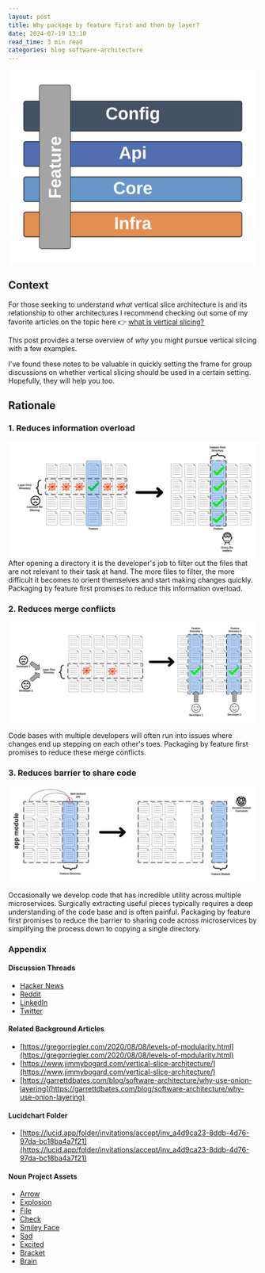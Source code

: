 ```yaml
---
layout: post
title: Why package by feature first and then by layer?
date: 2024-07-19 13:10
read_time: 3 min read
categories: blog software-architecture
---
```


<div style="display:flex;justify-content:center">
    <img src="/assets/why-package-by-feature-first/feature-slice.png" alt="Feature Slice" style="max-height:400px">
</div>

## Context
For those seeking to understand *what* vertical slice architecture is and its relationship to other architectures I recommend checking out some of my favorite articles on the topic here 👉 [what is vertical slicing?](#related-background-articles)

This post provides a terse overview of *why* you might pursue vertical slicing with a few examples.

I've found these notes to be valuable in quickly setting the frame for group discussions on whether vertical slicing should be used in a certain setting. Hopefully, they will help you too.

## Rationale

### 1. Reduces information overload
![Reduces information overload](/assets/why-package-by-feature-first/information-overload.png)
After opening a directory it is the developer's job to filter out the files that are not relevant to their task at hand. The more files to filter, the more difficult it becomes to orient themselves and start making changes quickly. Packaging by feature first promises to reduce this information overload.

### 2. Reduces merge conflicts
![Reduces merge conflicts](/assets/why-package-by-feature-first/reduce-merge-conflicts.png)

Code bases with multiple developers will often run into issues where changes end up stepping on each other's toes. Packaging by feature first promises to reduce these merge conflicts.

### 3. Reduces barrier to share code
![Reduces barrier to share code](/assets/why-package-by-feature-first/reduce-code-share-barrier.png)

Occasionally we develop code that has incredible utility across multiple microservices. Surgically extracting useful pieces typically requires a deep understanding of the code base and is often painful. Packaging by feature first promises to reduce the barrier to sharing code across microservices by simplifying the process down to copying a single directory. 

### Appendix

#### Discussion Threads
* [Hacker News](https://news.ycombinator.com/item?id=41013148)
* [Reddit](https://www.reddit.com/r/programming/comments/1e7dqzm/why_package_by_feature_first_and_then_by_layer/)
* [LinkedIn](https://www.linkedin.com/posts/garrettdbates_why-package-by-feature-first-and-then-by-activity-7220185968144760832-epw6?utm_source=share&utm_medium=member_desktop)
* [Twitter](https://x.com/garrettdbates/status/1814421999558766963)

#### Related Background Articles
* [https://gregorriegler.com/2020/08/08/levels-of-modularity.html](https://gregorriegler.com/2020/08/08/levels-of-modularity.html)
* [https://www.jimmybogard.com/vertical-slice-architecture/](https://www.jimmybogard.com/vertical-slice-architecture/)
* [https://garrettdbates.com/blog/software-architecture/why-use-onion-layering](https://garrettdbates.com/blog/software-architecture/why-use-onion-layering)
  
#### Lucidchart Folder
* [https://lucid.app/folder/invitations/accept/inv_a4d9ca23-8ddb-4d76-97da-bc18ba4a7f21](https://lucid.app/folder/invitations/accept/inv_a4d9ca23-8ddb-4d76-97da-bc18ba4a7f21)

#### Noun Project Assets
* [Arrow](https://thenounproject.com/icon/arrow-2146615/)
* [Explosion](https://thenounproject.com/icon/explosion-563988/)
* [File](https://thenounproject.com/icon/file-354396/)
* [Check](https://thenounproject.com/icon/yes-5537946/)
* [Smiley Face](https://thenounproject.com/icon/smily-face-688850/)
* [Sad](https://thenounproject.com/icon/sad-1515667/)
* [Excited](https://thenounproject.com/icon/excited-3500628/)
* [Bracket](https://thenounproject.com/icon/bracket-3883565/)
* [Brain](https://thenounproject.com/icon/brain-475578/)
